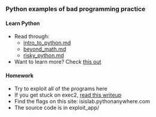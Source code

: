 ### Python examples of bad programming practice

#### Learn Python
* Read through:
    * [intro_to_python.md](https://github.com/isislab/Hack-Night/blob/master/2015-Fall/Python_Exploitation/intro_to_python.md)
    * [beyond_math.md](https://github.com/isislab/Hack-Night/blob/master/2015-Fall/Python_Exploitation/beyond_math.md)
    * [risky_python.md](https://github.com/isislab/Hack-Night/blob/master/2015-Fall/Python_Exploitation/risky_python.md)
* Want to learn more? Check [this out](learnpythonthehardway.org/book/)

#### Homework
* Try to exploit all of the programs here
* If you get stuck on exec2, [read this writeup](https://hexplo.it/escaping-the-csawctf-python-sandbox/)
* Find the flags on this site: isislab.pythonanywhere.com
* The source code is in exploit_app/
